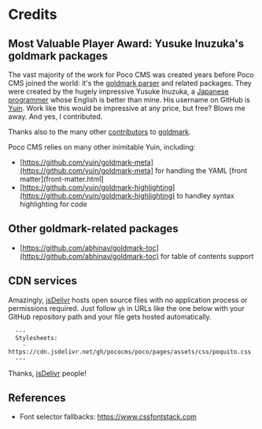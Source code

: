 # Credits

## Most Valuable Player Award: Yusuke Inuzuka's goldmark packages

The vast majority of the work for Poco CMS was created years
before Poco CMS joined the world: it's the [goldmark parser](https://github.com/yuin/goldmark) and related packages. They were created by the
hugely impressive Yusuke Inuzuka, a [Japanese programmer](http://inforno.net/) 
whose English is better than mine. His username on GitHub is 
[Yuin](https://github.com/yuin). Work like this would be impressive
at any price, but free? Blows me away. And yes, I contributed.

Thanks also to the many other [contributors](https://github.com/yuin/goldmark/graphs/contributors) to [goldmark](https://github.com/yuin/goldmark).

Poco CMS relies on many other inimitable Yuin, including:

* [https://github.com/yuin/goldmark-meta](https://github.com/yuin/goldmark-meta] for handling the YAML [front matter](front-matter.html]
* [https://github.com/yuin/goldmark-highlighting](https://github.com/yuin/goldmark-highlighting) to handley syntax highlighting for code

## Other goldmark-related packages

* [https://github.com/abhinav/goldmark-toc](https://github.com/abhinav/goldmark-toc) for table of contents support

## CDN services

Amazingly, [jsDelivr](https://www.jsdelivr.com/) hosts open source files
with no application process or permissions required. Just follow
`gh` in URLs like the one below with your GitHub repository path
and your file gets hosted automatically. 
      
      ---
      Stylesheets: 
        - https://cdn.jsdelivr.net/gh/pococms/poco/pages/assets/css/poquito.css
      ---

Thanks, [jsDelivr](https://www.jsdelivr.com/) people!

## References

* Font selector fallbacks: https://www.cssfontstack.com 


